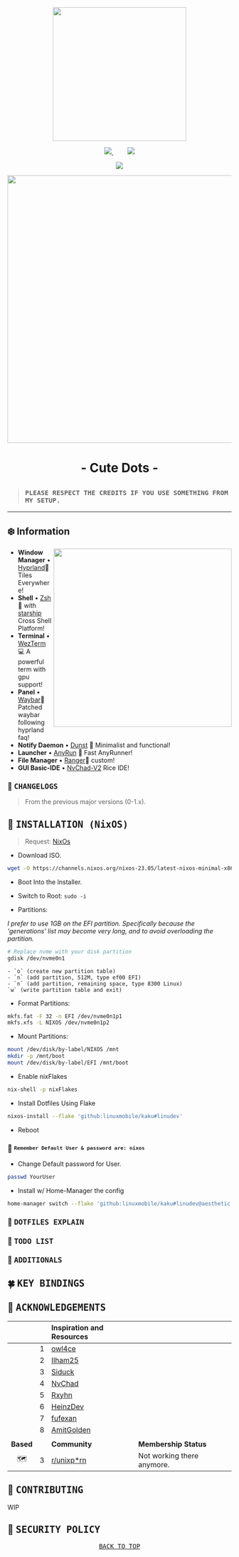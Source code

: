 <p align="center"><img src="https://i.imgur.com/X5zKxvp.png" width=300px></p>

<p align="center">
  <a href="https://hyprland.org">
    <img src="https://img.shields.io/static/v1?label=HYPRLAND&message=LATEST&style=for-the-badge&logo=concourse&colorA=24273A&colorB=8AADF4&logoColor=CAD3F5"/>
  </a>
  &emsp;&emsp;
  <a href="https://nixos.wiki/wiki/Flakes">
    <img src="https://img.shields.io/static/v1?label=NIX FLAKE&message=CHECK&style=for-the-badge&logo=snowflake&colorA=24273A&colorB=9173ff&logoColor=CAD3F5">
  </a>
</p>

<p align="center">
  <a href="https://nixos.org/">
    <img src="https://img.shields.io/static/v1?label=NIX-OS&message=STABLE&style=for-the-badge&logo=nixos&colorA=24273A&colorB=9173ff&logoColor=8AADF4">
  </a> 

<p align="center"><img src="https://i.imgur.com/NbxQ8MY.png" width=600px></p>

<h1 align="center">- Cute Dots -</h1>

> ## <sup><sub><samp>PLEASE RESPECT THE CREDITS IF YOU USE SOMETHING FROM MY SETUP.</samp></sub></sup>

---

## :snowflake: Information

<a href="#octocat--hi-there-thanks-for-dropping-by">
  <picture>
    <img alt="" align="right" width="400px" src="https://i.imgur.com/XaTP9jh.png"/>
  </picture>
</a>

- **Window Manager** • [Hyprland](https://github.com/hyprwm/Hyprland)🎨 Tiles
  Everywhere!
- **Shell** • [Zsh](https://www.zsh.org) 🐚 with
  [starship](https://github.com/starship/starship) Cross Shell Platform!
- **Terminal** • [WezTerm](https://github.com/wez/wezterm) 💻 A powerful term
  with gpu support!
- **Panel** • [Waybar](https://aur.archlinux.org/packages/waybar-hyprland-git)🍧
  Patched waybar following hyprland faq!
- **Notify Daemon** • [Dunst](https://github.com/dunst-project/dunst) 🍃
  Minimalist and functional!
- **Launcher** • [AnyRun](https://github.com/Kirottu/anyrun) 🚀 Fast AnyRunner!
- **File Manager** • [Ranger](https://github.com/ranger/ranger)🔖 custom!
- **GUI Basic-IDE** • [NvChad-V2](https://github.com/linuxmobile/nvchad-v2) Rice
  IDE!

### 🍂  <samp>CHANGELOGS</samp>

> From the previous major versions (0-1.x).

## 🌼 <samp>INSTALLATION (NixOS)</samp>

> Request: [NixOs](https://channels.nixos.org/nixos-23.05/latest-nixos-minimal-x86_64-linux.iso)

- Download ISO.
```bash
wget -O https://channels.nixos.org/nixos-23.05/latest-nixos-minimal-x86_64-linux.iso
```

- Boot Into the Installer.

- Switch to Root: `sudo -i`

- Partitions:

*I prefer to use 1GB on the EFI partition. Specifically because the 'generations' list may become very long, and to avoid overloading the partition.*

```bash
# Replace nvme with your disk partition
gdisk /dev/nvme0n1
```
	- `o` (create new partition table)
	- `n` (add partition, 512M, type ef00 EFI)
	- `n` (add partition, remaining space, type 8300 Linux)
	`w` (write partition table and exit)

- Format Partitions:

```bash
mkfs.fat -F 32 -n EFI /dev/nvme0n1p1
mkfs.xfs -L NIXOS /dev/nvme0n1p2
```

- Mount Partitions:

```bash
mount /dev/disk/by-label/NIXOS /mnt
mkdir -p /mnt/boot
mount /dev/disk/by-label/EFI /mnt/boot
```

- Enable nixFlakes

```bash
nix-shell -p nixFlakes
```

- Install Dotfiles Using Flake

```bash
nixos-install --flake 'github:linuxmobile/kaku#linudev'
```

- Reboot

### 🐙  <sup><sub><samp>Remember <strong>Default</strong> User & password are: nixos</samp></sub></sup>

- Change Default password for User.

```bash
passwd YourUser
```

- Install w/ Home-Manager the config

```bash
home-manager switch --flake 'github:linuxmobile/kaku#linudev@aesthetic'
```

### 🌸 <samp>DOTFILES EXPLAIN</samp>

### 🌻 <samp>TODO LIST</samp>

### 🎋 <samp>ADDITIONALS</samp>

## 🍀 <samp>KEY BINDINGS</samp>

## 💐 <samp>ACKNOWLEDGEMENTS</samp>

|           |   | Inspiration and Resources                                   |                                                                                                                                                              |            |
|:---------:|:-:|:------------------------------------------------------------|:-------------------------------------------------------------------------------------------------------------------------------------------------------------|:----------:|
|           | 1 | [owl4ce](https://github.com/owl4ce)                        |                                                                                                                                                              |            |
|           | 2 | [Ilham25](https://github.com/ilham25)              |                                                                                                                                                              |            |
|           | 3 | [Siduck](https://github.com/siduck)                |                                                                                                                                                              |            |
|           | 4 | [NvChad](https://github.com/NvChad)         |                                                                                                                                                              |            |
|           | 5 | [Rxyhn](https://github.com/rxyhn)         |                                                                                                                                                              |            |
|           | 6 | [HeinzDev](https://github.com/HeinzDev)                        |                                                                                                                                                              |            |
|           | 7 | [fufexan](https://github.com/fufexan)                        |                                                                                                                                                              |            |
|           | 8 | [AmitGolden](https://github.com/AmitGolden)               |                                                                                                                                                              |            |
|           |   |                                                             |                                                                                                                                                              |            |
| **Based** |   | **Community**                                               | **Membership Status**                                                                                                                                        |            |
|🗺| 3 | [r/unixp*rn](https://reddit.com/r/unixporn)                 | Not working there anymore.                                                                                                                                    |            |

## 🌳 <samp>CONTRIBUTING</samp>

WIP

## 🎃 <samp>SECURITY POLICY</samp>

<pre align="center">
<a href="#readme">BACK TO TOP</a>
</pre>
